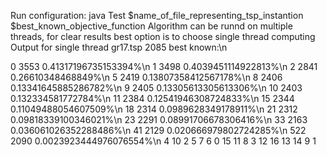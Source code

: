 Run configuration:
java Test $name_of_file_representing_tsp_instantion $best_known_objective_function
Algorithm can be runnd on multiple threads, for clear results best option is to choose single thread computing
Output for single thread gr17.tsp 2085 best known:\n

0 3553 0.41317196735153394%\n
1 3498 0.4039451114922813%\n
2 2841 0.26610348468849%\n
5 2419 0.13807358412567178%\n
8 2406 0.13341645885286782%\n
9 2405 0.13305613305613306%\n
10 2403 0.132334581772784%\n
11 2384 0.12541946308724833%\n
15 2344 0.11049488054607509%\n
18 2314 0.0989628349178911%\n
21 2312 0.09818339100346021%\n
23 2291 0.08991706678306416%\n
33 2163 0.036061026352288486%\n
41 2129 0.020666979802724285%\n
522 2090 0.0023923444976076554%\n
4 10 2 5 7 6 0 15 11 8 3 12 16 13 14 9 1 
